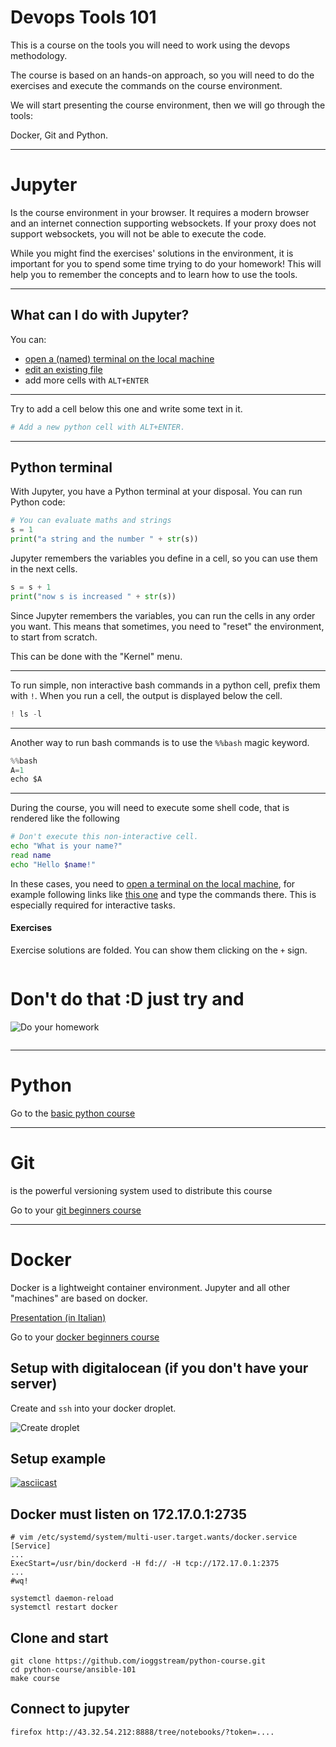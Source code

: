 <!-- #region solution="hidden" -->
# Devops Tools 101

This is a course on the tools you will need to work using the devops methodology.

The course is based on an hands-on approach, so you will need to do the exercises
and execute the commands on the course environment.

We will start presenting the course environment, then we will go through the tools:

Docker, Git and Python.
<!-- #endregion -->

---

# Jupyter

Is the course environment in your browser.
It requires a modern browser and an internet connection supporting
websockets. If your proxy does not support websockets, you will not be able to
execute the code.

While you might find the exercises' solutions in the environment,
it is important for you to spend some time trying to do your homework!
This will help you to remember the concepts and to learn how to use the tools.

---

## What can I do with Jupyter?

You can:

- [open a (named) terminal on the local machine](/terminals/example)
- [edit an existing file](/edit/notebooks/untitled.txt)
- add more cells with `ALT+ENTER`

----

Try to add a cell below this one and write some text in it.

```python
# Add a new python cell with ALT+ENTER.
```

---

## Python terminal

With Jupyter, you have a Python terminal at your disposal.
You can run Python code:

```python
# You can evaluate maths and strings
s = 1
print("a string and the number " + str(s))
```

Jupyter remembers the variables you define in a cell, so you can use them in the next cells.

```python
s = s + 1
print("now s is increased " + str(s))
```

Since Jupyter remembers the variables, you can run the cells in any order you want.
This means that sometimes, you need to "reset" the environment, to start from scratch.

This can be done with the "Kernel" menu.

----

To run simple, non interactive bash commands in a python cell, prefix them with `!`.
When you run a cell, the output is displayed below the cell.

```python
! ls -l
```

----

Another way to run bash commands is to use the `%%bash` magic keyword.

```python
%%bash
A=1
echo $A
```

----

<!-- #region -->

During the course, you will need to execute some shell code, that is rendered like the following

```bash
# Don't execute this non-interactive cell.
echo "What is your name?"
read name
echo "Hello $name!"
```

In these cases, you need to [open a terminal on the local machine](/terminals/example), for example following links like [this one](/terminals/example) and type the commands there. This is especially required for interactive tasks.

<!-- #endregion -->

<!-- #region solution="hidden" solution_first=true -->
#### Exercises

Exercise solutions are folded. You can show them clicking on the `+` sign.

<!-- #endregion -->

```python

```

<!-- #region solution="hidden" solution_first=true -->
# Don't do that :D just try and

![Do your homework](http://s2.quickmeme.com/img/43/438ccdc454bc53dfe79f6190ee43b2be19bd578ad002426efcf90f7a327cedd1.jpg)
<!-- #endregion -->

```python solution="hidden"

```

---

# Python

Go to the [basic python course](/tree/notebooks/rendered_notebooks/python-basic)

---

# Git

is the powerful versioning system used to distribute this course

Go to your [git beginners course](/notebooks/notebooks/rendered_notebooks/git-101/01-git.ipynb)

---

# Docker

Docker is a lightweight container environment. Jupyter and all other "machines" are based on docker.

[Presentation (in Italian)](https://docs.google.com/presentation/d/15swQ2gHWAKYAm_ZbBme9rmzV1CpLNl1npvgrUyODu1s/)

Go to your [docker beginners course](/notebooks/notebooks/rendered_notebooks/docker-101/)

<!-- #region -->
## Setup with digitalocean (if you don't have your server)

Create and `ssh` into your docker droplet.

![Create droplet](https://cdn.pbrd.co/images/GA8dkaJ.png)

## Setup example

[![asciicast](https://asciinema.org/a/9xqX4akNND7Yc0Q1sTb3ZnEhI.png)](https://asciinema.org/a/9xqX4akNND7Yc0Q1sTb3ZnEhI)

## Docker must listen on 172.17.0.1:2735

```
# vim /etc/systemd/system/multi-user.target.wants/docker.service
[Service]
...
ExecStart=/usr/bin/dockerd -H fd:// -H tcp://172.17.0.1:2375
...
#wq!

systemctl daemon-reload
systemctl restart docker
```

## Clone and start

```
git clone https://github.com/ioggstream/python-course.git
cd python-course/ansible-101
make course

```

## Connect to jupyter

```
firefox http://43.32.54.212:8888/tree/notebooks/?token=....
```

<!-- #endregion -->
